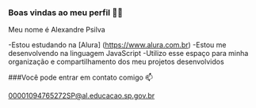 ### Boas vindas ao meu perfil 💚💚
Meu nome é Alexandre Psilva

-Estou estudando na [Alura] (https://www.alura.com.br)
-Estou me desenvolvendo na linguagem JavaScript
-Utilizo esse espaço para minha organização e compartilhamento dos meu projetos desenvolvidos

###Você pode entrar em contato comigo 📫

00001094765272SP@al.educacao.sp.gov.br
